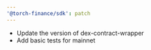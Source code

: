 ```yaml
---
'@torch-finance/sdk': patch
---
```


- Update the version of dex-contract-wrapper
- Add basic tests for mainnet
